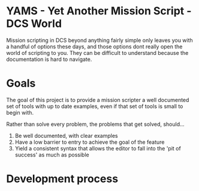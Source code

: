 # YAMS - Yet Another Mission Script - DCS World

Mission scripting in DCS beyond anything fairly simple only leaves you with a handful of options these days, and those options dont really open the world of scripting to you. They can be difficult to understand because the documentation is hard to navigate. 

# Goals

The goal of this project is to provide a mission scripter a well documented set of tools with up to date examples, even if that set of tools is small to begin with.

Rather than solve every problem, the problems that get solved, should...

1. Be well documented, with clear examples
2. Have a low barrier to entry to achieve the goal of the feature
3. Yield a consistent syntax that allows the editor to fall into the 'pit of success' as much as possible

# Development process


